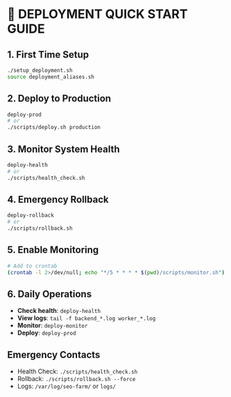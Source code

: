 # 🚀 DEPLOYMENT QUICK START GUIDE

## 1. First Time Setup
```bash
./setup_deployment.sh
source deployment_aliases.sh
```

## 2. Deploy to Production
```bash
deploy-prod
# or
./scripts/deploy.sh production
```

## 3. Monitor System Health
```bash
deploy-health
# or
./scripts/health_check.sh
```

## 4. Emergency Rollback
```bash
deploy-rollback
# or
./scripts/rollback.sh
```

## 5. Enable Monitoring
```bash
# Add to crontab
(crontab -l 2>/dev/null; echo "*/5 * * * * $(pwd)/scripts/monitor.sh") | crontab -
```

## 6. Daily Operations
- **Check health**: `deploy-health`
- **View logs**: `tail -f backend_*.log worker_*.log`
- **Monitor**: `deploy-monitor`
- **Deploy**: `deploy-prod`

## Emergency Contacts
- Health Check: `./scripts/health_check.sh`
- Rollback: `./scripts/rollback.sh --force`
- Logs: `/var/log/seo-farm/` or `logs/`

